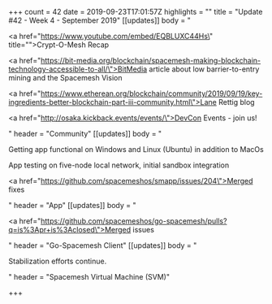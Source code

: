 +++
count = 42
date = 2019-09-23T17:01:57Z
highlights = ""
title = "Update #42 - Week 4 - September 2019"
[[updates]]
body = "<p><a href=\"https://www.youtube.com/embed/EQBLUXC44Hs\" title=\"\">Crypt-O-Mesh Recap</a></p><p><a href=\"https://bit-media.org/blockchain/spacemesh-making-blockchain-technology-accessible-to-all/\">BitMedia article about low barrier-to-entry mining and the Spacemesh Vision</a></p><p><a href=\"https://www.etherean.org/blockchain/community/2019/09/19/key-ingredients-better-blockchain-part-iii-community.html\">Lane Rettig blog</a></p><p><a href=\"http://osaka.kickback.events/events/\">DevCon Events - join us!</a></p>"
header = "Community"
[[updates]]
body = "<p>Getting app functional on Windows and Linux (Ubuntu) in addition to MacOs</p><p>App testing on five-node local network, initial sandbox integration</p><p><a href=\"https://github.com/spacemeshos/smapp/issues/204\">Merged fixes</a></p>"
header = "App"
[[updates]]
body = "<p><a href=\"https://github.com/spacemeshos/go-spacemesh/pulls?q=is%3Apr+is%3Aclosed\">Merged issues</a></p>"
header = "Go-Spacemesh Client"
[[updates]]
body = "<p>Stabilization efforts continue.</p>"
header = "Spacemesh Virtual Machine (SVM)"

+++
